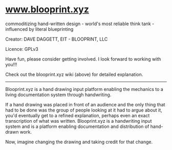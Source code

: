# www.blooprint.xyz
commoditizing hand-written design - world's most reliable think tank - influenced by literal blueprinting

Creator:	DAVE DAGGETT, EIT - BLOOPRINT, LLC

Licence:	GPLv3

Have fun, please consider getting involved.  I look forward to working with you!!!

Check out the blooprint.xyz wiki (above) for detailed explanation.
____________________________________________________________________________

Blooprint.xyz is a hand drawing input platform enabling the mechanics to a living documentation system through handwriting.

If a hand drawing was placed in front of an audience and the only thing that had to be done was the group of people looking at it had to argue about it, you'd eventually get to a refined explanation, perhaps even an exact transcription of what was written.  Blooprint.xyz is a handwriting input system and is a platform enabling documentation and distribution of hand-drawn work.

Now, imagine changing the drawing and taking credit for that change.
